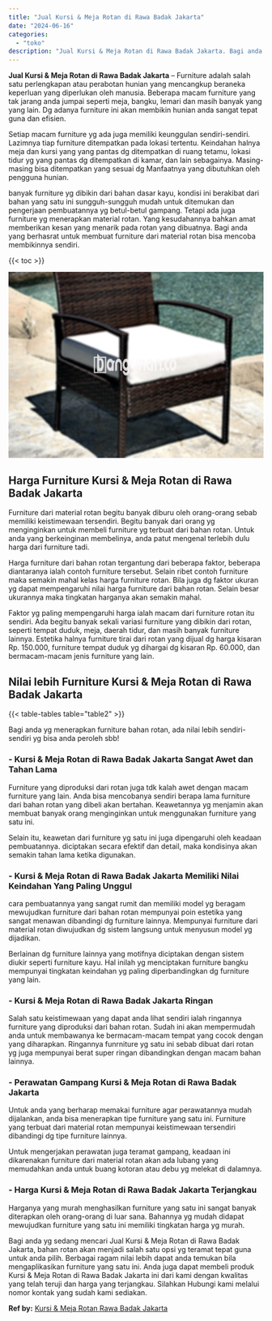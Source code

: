 ```yaml
---
title: "Jual Kursi & Meja Rotan di Rawa Badak Jakarta"
date: "2024-06-16"
categories: 
  - "toko"
description: "Jual Kursi & Meja Rotan di Rawa Badak Jakarta. Bagi anda yg sedang mencari Jual Kursi & Meja Rotan di Rawa Badak Jakarta, bahan rotan akan menjadi salah satu..."
---
```


**Jual Kursi & Meja Rotan di Rawa Badak Jakarta** – Furniture adalah salah satu perlengkapan atau perabotan hunian yang mencangkup beraneka keperluan yang diperlukan oleh manusia. Beberapa macam furniture yang tak jarang anda jumpai seperti meja, bangku, lemari dan masih banyak yang yang lain. Dg adanya furniture ini akan membikin hunian anda sangat tepat guna dan efisien.

Setiap macam furniture yg ada juga memiliki keunggulan sendiri-sendiri. Lazimnya tiap furniture ditempatkan pada lokasi tertentu. Keindahan halnya meja dan kursi yang yang pantas dg ditempatkan di ruang tetamu, lokasi tidur yg yang pantas dg ditempatkan di kamar, dan lain sebagainya. Masing-masing bisa ditempatkan yang sesuai dg Manfaatnya yang dibutuhkan oleh pengguna hunian.

banyak furniture yg dibikin dari bahan dasar kayu, kondisi ini berakibat dari bahan yang satu ini sungguh-sungguh mudah untuk ditemukan dan pengerjaan pembuatannya yg betul-betul gampang. Tetapi ada juga furniture yg menerapkan material rotan. Yang kesudahannya bahkan amat memberikan kesan yang menarik pada rotan yang dibuatnya. Bagi anda yang berhasrat untuk membuat furniture dari material rotan bisa mencoba membikinnya sendiri.

{{< toc >}}

![Jual Kursi & Meja Rotan di Rawa Badak Jakarta](/images/kursi-meja-rotan-murah03.png)

## Harga Furniture Kursi & Meja Rotan di Rawa Badak Jakarta

Furniture dari material rotan begitu banyak diburu oleh orang-orang sebab memiliki keistimewaan tersendiri. Begitu banyak dari orang yg menginginkan untuk membeli furniture yg terbuat dari bahan rotan. Untuk anda yang berkeinginan membelinya, anda patut mengenal terlebih dulu harga dari furniture tadi.

Harga furniture dari bahan rotan tergantung dari beberapa faktor, beberapa diantaranya ialah contoh furniture tersebut. Selain ribet contoh furniture maka semakin mahal kelas harga furniture rotan. Bila juga dg faktor ukuran yg dapat mempengaruhi nilai harga furniture dari bahan rotan. Selain besar ukurannya maka tingkatan harganya akan semakin mahal.

Faktor yg paling mempengaruhi harga ialah macam dari furniture rotan itu sendiri. Ada begitu banyak sekali variasi furniture yang dibikin dari rotan, seperti tempat duduk, meja, daerah tidur, dan masih banyak furniture lainnya. Estetika halnya furniture tirai dari rotan yang dijual dg harga kisaran Rp. 150.000, furniture tempat duduk yg dihargai dg kisaran Rp. 60.000, dan bermacam-macam jenis furniture yang lain.

## Nilai lebih Furniture Kursi & Meja Rotan di Rawa Badak Jakarta

{{< table-tables table="table2" >}}

Bagi anda yg menerapkan furniture bahan rotan, ada nilai lebih sendiri-sendiri yg bisa anda peroleh sbb!

### \- Kursi & Meja Rotan di Rawa Badak Jakarta Sangat Awet dan Tahan Lama

Furniture yang diproduksi dari rotan juga tdk kalah awet dengan macam furniture yang lain. Anda bisa mencobanya sendiri berapa lama furniture dari bahan rotan yang dibeli akan bertahan. Keawetannya yg menjamin akan membuat banyak orang menginginkan untuk menggunakan furniture yang satu ini.

Selain itu, keawetan dari furniture yg satu ini juga dipengaruhi oleh keadaan pembuatannya. diciptakan secara efektif dan detail, maka kondisinya akan semakin tahan lama ketika digunakan.

### \- Kursi & Meja Rotan di Rawa Badak Jakarta Memiliki Nilai Keindahan Yang Paling Unggul

cara pembuatannya yang sangat rumit dan memiliki model yg beragam mewujudkan furniture dari bahan rotan mempunyai poin estetika yang sangat menawan dibandingi dg furniture lainnya. Mempunyai furniture dari material rotan diwujudkan dg sistem langsung untuk menyusun model yg dijadikan.

Berlainan dg furniture lainnya yang motifnya diciptakan dengan sistem diukir seperti furniture kayu. Hal inilah yg menciptakan furniture bangku mempunyai tingkatan keindahan yg paling diperbandingkan dg furniture yang lain.

### \- Kursi & Meja Rotan di Rawa Badak Jakarta Ringan

Salah satu keistimewaan yang dapat anda lihat sendiri ialah ringannya furniture yang diproduksi dari bahan rotan. Sudah ini akan mempermudah anda untuk membawanya ke bermacam-macam tempat yang cocok dengan yang diharapkan. Ringannya funrniture yg satu ini sebab dibuat dari rotan yg juga mempunyai berat super ringan dibandingkan dengan macam bahan lainnya.

### \- Perawatan Gampang Kursi & Meja Rotan di Rawa Badak Jakarta

Untuk anda yang berharap memakai furniture agar perawatannya mudah dijalankan, anda bisa menerapkan tipe furniture yang satu ini. Furniture yang terbuat dari material rotan mempunyai keistimewaan tersendiri dibandingi dg tipe furniture lainnya.

Untuk mengerjakan perawatan juga teramat gampang, keadaan ini dikarenakan furniture dari material rotan akan ada lubang yang memudahkan anda untuk buang kotoran atau debu yg melekat di dalamnya.

### \- Harga Kursi & Meja Rotan di Rawa Badak Jakarta Terjangkau

Harganya yang murah menghasilkan furniture yang satu ini sangat banyak diterapkan oleh orang-orang di luar sana. Bahannya yg mudah didapat mewujudkan furniture yang satu ini memiliki tingkatan harga yg murah.

Bagi anda yg sedang mencari Jual Kursi & Meja Rotan di Rawa Badak Jakarta, bahan rotan akan menjadi salah satu opsi yg teramat tepat guna untuk anda pilih. Berbagai ragam nilai lebih dapat anda temukan bila mengaplikasikan furniture yang satu ini. Anda juga dapat membeli produk Kursi & Meja Rotan di Rawa Badak Jakarta ini dari kami dengan kwalitas yang telah teruji dan harga yang terjangkau. Silahkan Hubungi kami melalui nomor kontak yang sudah kami sediakan.

**Ref by:** [Kursi & Meja Rotan Rawa Badak Jakarta](https://id.wikipedia.org/wiki/Kursi)

